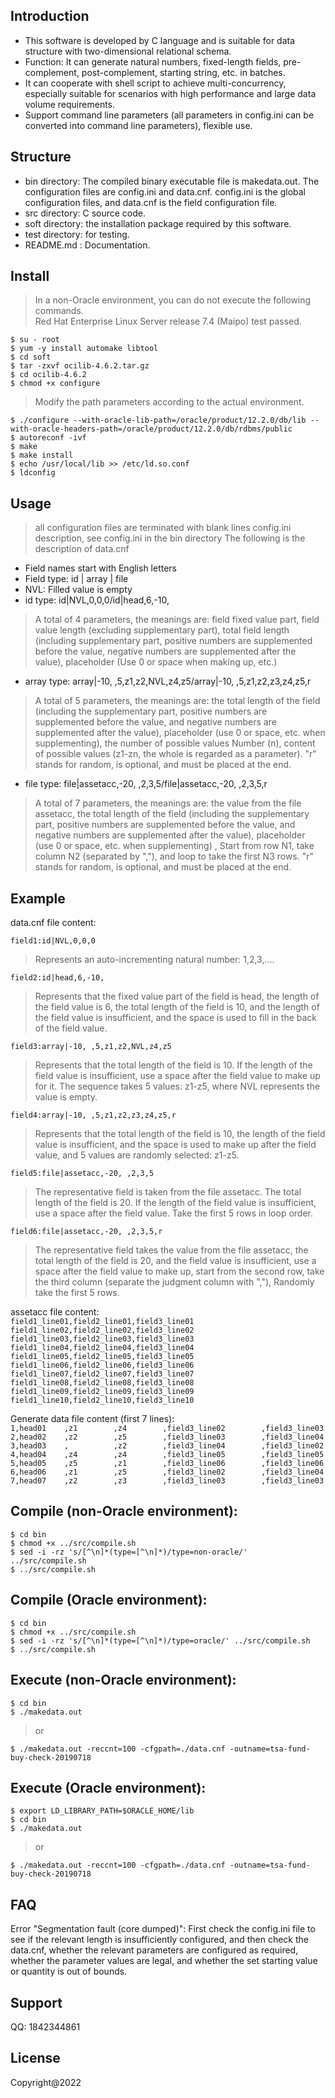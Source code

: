 ## Introduction
* This software is developed by C language and is suitable for data structure with two-dimensional relational schema.
* Function: It can generate natural numbers, fixed-length fields, pre-complement, post-complement, starting string, etc. in batches.
* It can cooperate with shell script to achieve multi-concurrency, especially suitable for scenarios with high performance and large data volume requirements.
* Support command line parameters (all parameters in config.ini can be converted into command line parameters), flexible use.

## Structure
* bin directory: The compiled binary executable file is makedata.out. The configuration files are config.ini and data.cnf. config.ini is the global configuration files, and data.cnf is the field configuration file.
* src directory: C source code.
* soft directory: the installation package required by this software.
* test directory: for testing.
* README.md : Documentation.

## Install
>In a non-Oracle environment, you can do not execute the following commands.<br />
>Red Hat Enterprise Linux Server release 7.4 (Maipo) test passed.

`$ su - root`<br />
`$ yum -y install automake libtool`<br />
`$ cd soft`<br />
`$ tar -zxvf ocilib-4.6.2.tar.gz`<br />
`$ cd ocilib-4.6.2`<br />
`$ chmod +x configure`<br />
>Modify the path parameters according to the actual environment.

`$ ./configure --with-oracle-lib-path=/oracle/product/12.2.0/db/lib --with-oracle-headers-path=/oracle/product/12.2.0/db/rdbms/public`<br />
`$ autoreconf -ivf`<br />
`$ make`<br />
`$ make install`<br />
`$ echo /usr/local/lib >> /etc/ld.so.conf`<br />
`$ ldconfig`<br />

## Usage
>all configuration files are terminated with blank lines
>config.ini description, see config.ini in the bin directory
>The following is the description of data.cnf

* Field names start with English letters
* Field type: id | array | file
* NVL: Filled value is empty
* id type: id|NVL,0,0,0/id|head,6,-10,
>A total of 4 parameters, the meanings are: field fixed value part, field value length (excluding supplementary part), total field length (including supplementary part, positive numbers are supplemented before the value, negative numbers are supplemented after the value), placeholder (Use 0 or space when making up, etc.)
* array type: array|-10, ,5,z1,z2,NVL,z4,z5/array|-10, ,5,z1,z2,z3,z4,z5,r
>A total of 5 parameters, the meanings are: the total length of the field (including the supplementary part, positive numbers are supplemented before the value, and negative numbers are supplemented after the value), placeholder (use 0 or space, etc. when supplementing), the number of possible values Number (n), content of possible values (z1-zn, the whole is regarded as a parameter). "r" stands for random, is optional, and must be placed at the end.
* file type: file|assetacc,-20, ,2,3,5/file|assetacc,-20, ,2,3,5,r
>A total of 7 parameters, the meanings are: the value from the file assetacc, the total length of the field (including the supplementary part, positive numbers are supplemented before the value, and negative numbers are supplemented after the value), placeholder (use 0 or space, etc. when supplementing) , Start from row N1, take column N2 (separated by ","), and loop to take the first N3 rows. "r" stands for random, is optional, and must be placed at the end.

## Example
data.cnf file content:

`field1:id|NVL,0,0,0`<br />
> Represents an auto-incrementing natural number: 1,2,3,....

`field2:id|head,6,-10,`<br />
> Represents that the fixed value part of the field is head, the length of the field value is 6, the total length of the field is 10, and the length of the field value is insufficient, and the space is used to fill in the back of the field value.
>
`field3:array|-10, ,5,z1,z2,NVL,z4,z5`<br />
> Represents that the total length of the field is 10. If the length of the field value is insufficient, use a space after the field value to make up for it. The sequence takes 5 values: z1-z5, where NVL represents the value is empty.
>
`field4:array|-10, ,5,z1,z2,z3,z4,z5,r`<br />
> Represents that the total length of the field is 10, the length of the field value is insufficient, and the space is used to make up after the field value, and 5 values ​​are randomly selected: z1-z5.
>
`field5:file|assetacc,-20, ,2,3,5`<br />
> The representative field is taken from the file assetacc. The total length of the field is 20. If the length of the field value is insufficient, use a space after the field value. Take the first 5 rows in loop order.
> 
`field6:file|assetacc,-20, ,2,3,5,r`<br />
> The representative field takes the value from the file assetacc, the total length of the field is 20, and the field value is insufficient, use a space after the field value to make up, start from the second row, take the third column (separate the judgment column with ","), Randomly take the first 5 rows.

assetacc file content:<br />
`field1_line01,field2_line01,field3_line01`<br />
`field1_line02,field2_line02,field3_line02`<br />
`field1_line03,field2_line03,field3_line03`<br />
`field1_line04,field2_line04,field3_line04`<br />
`field1_line05,field2_line05,field3_line05`<br />
`field1_line06,field2_line06,field3_line06`<br />
`field1_line07,field2_line07,field3_line07`<br />
`field1_line08,field2_line08,field3_line08`<br />
`field1_line09,field2_line09,field3_line09`<br />
`field1_line10,field2_line10,field3_line10`

Generate data file content (first 7 lines):<br />
`1,head01    ,z1        ,z4        ,field3_line02        ,field3_line03`<br />
`2,head02    ,z2        ,z5        ,field3_line03        ,field3_line04`<br />
`3,head03    ,          ,z2        ,field3_line04        ,field3_line02`<br />
`4,head04    ,z4        ,z4        ,field3_line05        ,field3_line05`<br />
`5,head05    ,z5        ,z1        ,field3_line06        ,field3_line06`<br />
`6,head06    ,z1        ,z5        ,field3_line02        ,field3_line04`<br />
`7,head07    ,z2        ,z3        ,field3_line03        ,field3_line03`<br />
## Compile (non-Oracle environment):
`$ cd bin`<br />
`$ chmod +x ../src/compile.sh`<br />
`$ sed -i -rz 's/[^\n]*(type=[^\n]*)/type=non-oracle/' ../src/compile.sh`<br />
`$ ../src/compile.sh`<br />
## Compile (Oracle environment):
`$ cd bin`<br />
`$ chmod +x ../src/compile.sh`<br />
`$ sed -i -rz 's/[^\n]*(type=[^\n]*)/type=oracle/' ../src/compile.sh`<br />
`$ ../src/compile.sh`<br />
## Execute (non-Oracle environment):
`$ cd bin`<br />
`$ ./makedata.out`<br />
>or

`$ ./makedata.out -reccnt=100 -cfgpath=./data.cnf -outname=tsa-fund-buy-check-20190718`<br />
## Execute (Oracle environment):
`$ export LD_LIBRARY_PATH=$ORACLE_HOME/lib`<br />
`$ cd bin`<br />
`$ ./makedata.out`<br />
>or
>
`$ ./makedata.out -reccnt=100 -cfgpath=./data.cnf -outname=tsa-fund-buy-check-20190718`

## FAQ
Error "Segmentation fault (core dumped)": First check the config.ini file to see if the relevant length is insufficiently configured, and then check the data.cnf, whether the relevant parameters are configured as required, whether the parameter values are legal, and whether the set starting value or quantity is out of bounds.

## Support
QQ: 1842344861

## License
Copyright@2022
